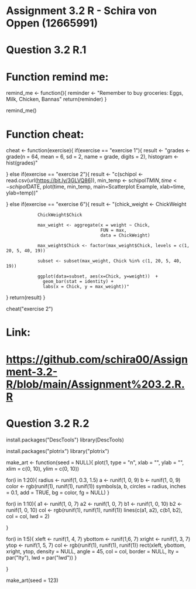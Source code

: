 # Assignment 3.2 R - Schira von Oppen (12665991)


# Question 3.2 R.1

# Function remind me: 

remind_me <- function(){
  reminder <- "Remember to buy groceries: Eggs, Milk, Chicken, Bannas"
  return(reminder)
}

remind_me()

# Function cheat:

cheat <- function(exercise){
  if(exercise == "exercise 1"){
    result <- "grades <- grade(n = 64, mean = 6, sd = 2, name = grade, digits = 2),
                 histogram <- hist(grades)"
    
  } else if(exercise == "exercise 2"){
    result <- "c(schipol <- read.csv(url(https://bit.ly/3GLVQ86)),
                min_temp <- schipol$TMIN,
                time <- schipol$DATE,
                plot(time, min_temp, main=Scatterplot Example,
                     xlab=time, ylab=temp))"
    
  } else if(exercise == "exercise 6"){
    result <- "(chick_weight <- ChickWeight 
                
                ChickWeight$Chick 
                
                max_weight <- aggregate(x = weight ~ Chick, 
                                        FUN = max, 
                                        data = ChickWeight) 
                
                max_weight$Chick <- factor(max_weight$Chick, levels = c(1, 20, 5, 40, 19)) 
                
                subset <- subset(max_weight, Chick %in% c(1, 20, 5, 40, 19)) 
                
                ggplot(data=subset, aes(x=Chick, y=weight))  + 
                  geom_bar(stat = identity) + 
                  labs(x = Chick, y = max_weight))"
  }
  return(result)
}


cheat("exercise 2")

# Link:
# https://github.com/schira00/Assignment-3.2-R/blob/main/Assignment%203.2.R.R


# Question 3.2 R.2

install.packages("DescTools")
library(DescTools)

install.packages("plotrix")
library("plotrix")


make_art <- function(seed = NULL){
  plot(1, type = "n", xlab = "", ylab = "", xlim = c(0, 10), ylim = c(0, 10))
  
  for(i in 1:20){
    radius <- runif(1, 0.3, 1.5)
    a <- runif(1, 0, 9)
    b <- runif(1, 0, 9)
    color <- rgb(runif(1), runif(1), runif(1))
    symbols(a, b, circles = radius, inches = 0.1, add = TRUE, bg = color, fg = NULL)
  }
  
  for(i in 1:10){
    a1 <- runif(1, 0, 7)
    a2 <- runif(1, 0, 7)
    b1 <- runif(1, 0, 10)
    b2 <- runif(1, 0, 10)
    col <- rgb(runif(1), runif(1), runif(1))
    lines(c(a1, a2), c(b1, b2), col = col, lwd = 2)
    
  }
  
  for(i in 1:5){
    xleft <- runif(1, 4, 7)
    ybottom <- runif(1,6, 7)
    xright <- runif(1, 3, 7)
    ytop <- runif(1, 5, 7)
    col <- rgb(runif(1), runif(1), runif(1))
    rect(xleft, ybottom, xright, ytop, density = NULL, angle = 45,
         col = col, border = NULL, lty = par("lty"), lwd = par("lwd"))
  }
  
}

make_art(seed = 123)
